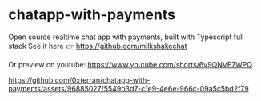 # chatapp-with-payments
Open source realtime chat app with payments, built with Typescript full stack
See it here 👉 https://github.com/milkshakechat

Or preview on youtube: https://www.youtube.com/shorts/6v9QNVE7WPQ

https://github.com/0xterran/chatapp-with-payments/assets/96885027/5549b3d7-c1e9-4e6e-966c-09a5c5bd2f79


